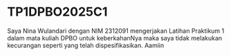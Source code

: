 # TP1DPBO2025C1

Saya Nina Wulandari dengan NIM 2312091 mengerjakan Latihan Praktikum 1 dalam mata kuliah DPBO untuk keberkahanNya maka saya tidak melakukan kecurangan seperti yang telah dispesifikasikan. Aamiin
